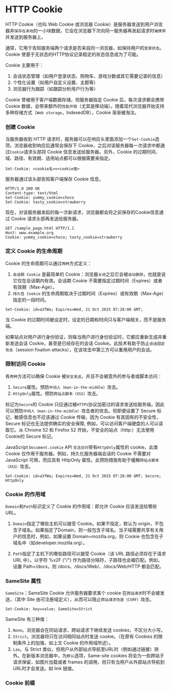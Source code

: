 # HTTP Cookie

HTTP Cookie（也叫 Web Cookie 或浏览器 Cookie）是服务器发送到用户浏览器并`保存在本地`的一小块数据，它会在浏览器下次向同一服务器再发起请求时`被携带`并发送到服务器上。

通常，它用于告知服务端两个请求是否来自同一浏览器，如保持用户的`登录状态`。Cookie 使基于无状态的HTTP协议记录稳定的状态信息成为了可能。

Cookie 主要用于：
1. 会话状态管理（如用户登录状态、购物车、游戏分数或其它需要记录的信息）
2. 个性化设置（如用户自定义设置、主题等）
3. 浏览器行为跟踪（如跟踪分析用户行为等）

Cookie 曾被用于客户端数据存储，但服务器指定 Cookie 后，每次请求都会携带 Cookie 数据，会带来额外的`性能开销`（尤其是移动端）。随着现代浏览器开始支持多种存储方式（`Web storage`，IndexedDB），Cookie 渐渐被淘汰。

### 创建 Cookie

当服务器收到 HTTP 请求时，服务器可以在响应头里面添加一个`Set-Cookie`选项。浏览器收到响应后通常会保存下 Cookie，之后对该服务器每一次请求中都通过`Cookie`请求头部将 Cookie 信息发送给服务器。另外，Cookie 的过期时间、域、路径、有效期、适用站点都可以根据需要来指定。

```
Set-Cookie: <cookie名>=<cookie值>
```

服务器通过该头部告知客户端保存 Cookie 信息。

```
HTTP/1.0 200 OK
Content-type: text/html
Set-Cookie: yummy_cookie=choco
Set-Cookie: tasty_cookie=strawberry
```

现在，对该服务器发起的每一次新请求，浏览器都会将之前保存的Cookie信息通过 Cookie 请求头部再发送给服务器。

```
GET /sample_page.html HTTP/1.1
Host: www.example.org
Cookie: yummy_cookie=choco; tasty_cookie=strawberry
```

### 定义 Cookie 的生命周期

Cookie 的生命周期可以通过`两种`方式定义：

1. `会话期 Cookie` 是最简单的 Cookie：浏览器`关闭`之后它会被`自动删除`，也就是说它仅在会话期内有效。会话期 Cookie 不需要指定过期时间（Expires）或者有效期（Max-Age）。
2. `持久性 Cookie` 的生命周期取决于过期时间（Expires）或有效期（Max-Age）指定的一段时间。

```
Set-Cookie: id=a3fWa; Expires=Wed, 21 Oct 2015 07:28:00 GMT;
```

当 Cookie 的过期时间被设定时，设定的日期和时间只与客户端相关，而不是服务端。

如果站点对用户进行身份验证，则每当用户进行身份验证时，它都应重新生成并重新发送会话 Cookie，甚至是已经存在的会话 Cookie。此技术有助于防止`会话固定攻击`（session fixation attacks），在该攻击中第三方可以重用用户的会话。

### 限制访问 Cookie

有`两种`方法可以确保 Cookie 被`安全发送`，并且不会被意外的参与者或脚本访问：

1. `Secure`属性。预防`中间人（man-in-the-middle）`攻击。
2. `HttpOnly`属性。预防`跨站点脚本（XSS）`攻击。

标记为`Secure`的 Cookie 只应通过被`HTTPS`协议加密过的请求发送给服务端，因此可以预防`中间人（man-in-the-middle）`攻击者的攻击。但即便设置了 Secure 标记，敏感信息也不应该通过 Cookie 传输，因为 Cookie 有其固有的不安全性，Secure 标记也无法提供确实的安全保障, 例如，可以访问客户端硬盘的人可以读取它。从 Chrome 52 和 Firefox 52 开始，不安全的站点（http:）无法使用Cookie的 Secure 标记。

JavaScript `Document.cookie` API `无法访问`带有`HttpOnly`属性的 cookie，此类 Cookie 仅作用于服务器。例如，持久化服务器端会话的 Cookie 不需要对 JavaScript 可用，而应具有 HttpOnly 属性。此预防措施有助于缓解`跨站点脚本（XSS）`攻击。

```
Set-Cookie: id=a3fWa; Expires=Wed, 21 Oct 2015 07:28:00 GMT; Secure; HttpOnly
```

### Cookie 的作用域

`Domain`和`Path`标识定义了 Cookie 的作用域：即允许 Cookie 应该发送给哪些URL。

1. `Domain`指定了哪些主机可以接受 Cookie。如果不指定，默认为 origin，不包含子域名。如果指定了Domain，则一般包含子域名。当子域需要共享有关用户的信息时，例如，如果设置 Domain=mozilla.org，则 Cookie 也包含在子域名中（如developer.mozilla.org）。

2. `Path`指定了主机下的哪些路径可以接受 Cookie（该 URL 路径必须存在于请求 URL 中）。以字符 %x2F ("/") 作为路径分隔符，子路径也会被匹配。例如，设置 Path=/docs，则 /docs、/docs/Web/、/docs/Web/HTTP 都会匹配。

### SameSite 属性

`SameSite`：SameSite Cookie 允许服务器要求某个 cookie 在`跨站请求`时不会被发送，（其中 Site 由可注册域定义），从而可以阻止`跨站请求伪造（CSRF）`攻击。

```
Set-Cookie: key=value; SameSite=Strict
```

SameSite 有三种值：

1. `None`。浏览器会在同站请求、跨站请求下继续发送 cookies，不区分大小写。
2. `Strict`。浏览器将只在访问相同站点时发送 cookie。（在原有 Cookies 的限制条件上的加强，如上文 Cookie 的作用域所述）。
3. `Lax`。与 Strict 类似，但用户从外部站点导航至URL时（例如通过链接）除外。在新版本浏览器中，为`默认`选项，Same-site cookies 将会为一些跨站子请求保留，如图片加载或者 frames 的调用，但只有当用户从外部站点导航到URL时才会发送。如 link 链接。

### Cookie 前缀
